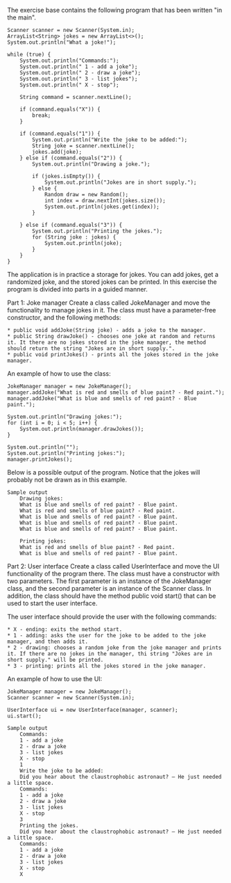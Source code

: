 The exercise base contains the following program that has been written "in the main".

    Scanner scanner = new Scanner(System.in);
    ArrayList<String> jokes = new ArrayList<>();
    System.out.println("What a joke!");

    while (true) {
        System.out.println("Commands:");
        System.out.println(" 1 - add a joke");
        System.out.println(" 2 - draw a joke");
        System.out.println(" 3 - list jokes");
        System.out.println(" X - stop");

        String command = scanner.nextLine();

        if (command.equals("X")) {
            break;
        }

        if (command.equals("1")) {
            System.out.println("Write the joke to be added:");
            String joke = scanner.nextLine();
            jokes.add(joke);
        } else if (command.equals("2")) {
            System.out.println("Drawing a joke.");

            if (jokes.isEmpty()) {
                System.out.println("Jokes are in short supply.");
            } else {
                Random draw = new Random();
                int index = draw.nextInt(jokes.size());
                System.out.println(jokes.get(index));
            }

        } else if (command.equals("3")) {
            System.out.println("Printing the jokes.");
            for (String joke : jokes) {
                System.out.println(joke);
            }
        }
    }

The application is in practice a storage for jokes. You can add jokes, get a randomized joke, and the stored jokes can be printed. In this exercise the program is divided into parts in a guided manner.

Part 1: Joke manager
Create a class called JokeManager and move the functionality to manage jokes in it. The class must have a parameter-free constructor, and the following methods:

    * public void addJoke(String joke) - adds a joke to the manager.
    * public String drawJoke() - chooses one joke at random and returns it. It there are no jokes stored in the joke manager, the method should return the string "Jokes are in short supply.".
    * public void printJokes() - prints all the jokes stored in the joke manager.

An example of how to use the class:

    JokeManager manager = new JokeManager();
    manager.addJoke("What is red and smells of blue paint? - Red paint.");
    manager.addJoke("What is blue and smells of red paint? - Blue paint.");

    System.out.println("Drawing jokes:");
    for (int i = 0; i < 5; i++) {
        System.out.println(manager.drawJokes());
    }

    System.out.println("");
    System.out.println("Printing jokes:");
    manager.printJokes();

Below is a possible output of the program. Notice that the jokes will probably not be drawn as in this example.

    Sample output
        Drawing jokes:
        What is blue and smells of red paint? - Blue paint.
        What is red and smells of blue paint? - Red paint.
        What is blue and smells of red paint? - Blue paint.
        What is blue and smells of red paint? - Blue paint.
        What is blue and smells of red paint? - Blue paint.

        Printing jokes:
        What is red and smells of blue paint? - Red paint.
        What is blue and smells of red paint? - Blue paint.

Part 2: User interface
Create a class called UserInterface and move the UI functionality of the program there. The class must have a constructor with two parameters. The first parameter is an instance of the JokeManager class, and the second parameter is an instance of the Scanner class. In addition, the class should have the method public void start() that can be used to start the user interface.

The user interface should provide the user with the following commands:

    * X - ending: exits the method start.
    * 1 - adding: asks the user for the joke to be added to the joke manager, and then adds it.
    * 2 - drawing: chooses a random joke from the joke manager and prints it. If there are no jokes in the manager, thi string "Jokes are in short supply." will be printed.
    * 3 - printing: prints all the jokes stored in the joke manager.

An example of how to use the UI:

    JokeManager manager = new JokeManager();
    Scanner scanner = new Scanner(System.in);

    UserInterface ui = new UserInterface(manager, scanner);
    ui.start();

    Sample output
        Commands:
        1 - add a joke
        2 - draw a joke
        3 - list jokes
        X - stop
        1
        Write the joke to be added:
        Did you hear about the claustrophobic astronaut? — He just needed a little space.
        Commands:
        1 - add a joke
        2 - draw a joke
        3 - list jokes
        X - stop
        3
        Printing the jokes.
        Did you hear about the claustrophobic astronaut? — He just needed a little space.
        Commands:
        1 - add a joke
        2 - draw a joke
        3 - list jokes
        X - stop
        X